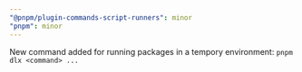 ```yaml
---
"@pnpm/plugin-commands-script-runners": minor
"pnpm": minor
---
```


New command added for running packages in a tempory environment: `pnpm dlx <command> ...`
